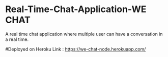 # Real-Time-Chat-Application-WE CHAT
A real time chat application where multiple user can have a conversation in a real time.

#Deployed on Heroku 
Link :  https://we-chat-node.herokuapp.com/
